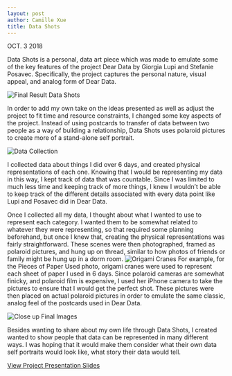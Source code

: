 ```yaml
---
layout: post
author: Camille Xue
title: Data Shots
---
```


OCT. 3 2018

Data Shots is a personal, data art piece which was made to emulate some of the key features of the project Dear Data by Giorgia Lupi and Stefanie Posavec. Specifically, the project captures the personal nature, visual appeal, and analog form of Dear Data. 

![Final Result Data Shots](https://image.ibb.co/kkDSDe/IMG_0009.jpg)

In order to add my own take on the ideas presented as well as adjust the project to fit time and resource constraints, I changed some key aspects of the project. Instead of using postcards to transfer of data between two people as a way of building a relationship, Data Shots uses polaroid pictures to create more of a stand-alone self portrait.

![Data Collection](https://image.ibb.co/eimHwz/data_collection.png)

I collected data about things I did over 6 days, and created physical representations of each one. Knowing that I would be representing my data in this way, I kept track of data that was countable. Since I was limited to much less time and keeping track of more things, I knew I wouldn’t be able to keep track of the different details associated with every data point like Lupi and Posavec did in Dear Data. 

Once I collected all my data, I thought about what I wanted to use to represent each category. I wanted them to be somewhat related to whatever they were representing, so that required some planning beforehand, but once I knew that, creating the physical representations was fairly straightforward. These scenes were then photographed, framed as polaroid pictures, and hung up on thread, similar to how photos of friends or family might be hung up in a dorm room. 
![Origami Cranes](https://image.ibb.co/fWWEte/IMG_9918_Copy.jpg)
For example, for the Pieces of Paper Used photo, origami cranes were used to represent each sheet of paper I used in 6 days. Since polaroid cameras are somewhat finicky, and polaroid film is expensive, I used her iPhone camera to take the pictures to ensure that I would get the perfect shot. These pictures were then placed on actual polaroid pictures in order to emulate the same classic, analog feel of the postcards used in Dear Data.

![Close up Final Images](https://image.ibb.co/bK35zK/IMG_0010.jpg)

Besides wanting to share about my own life through Data Shots, I created wanted to show people that data can be represented in many different ways. I was hoping that it would make them consider what their own data self portraits would look like, what story their data would tell. 



[View Project Presentation Slides](https://docs.google.com/presentation/d/1QdLSBwyBzRJPPDz5xiX77TM8DbSsVgiU3U4OdYlst8Q/edit?usp=sharing)



